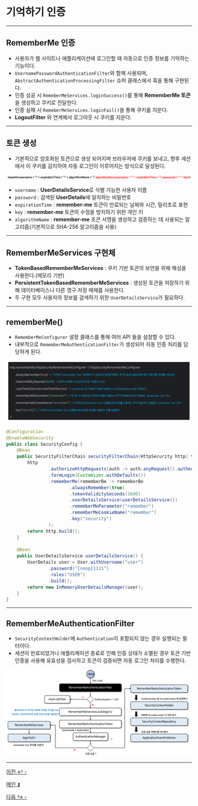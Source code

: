 # 기억하기 인증

---
## RememberMe 인증

- 사용자가 웹 사이트나 애플리케이션에 로그인할 때 자동으로 인증 정보를 기억하는 기능이다.
- `UsernamePasswordAuthenticationFilter`와 함께 사용되며, `AbstractAuthenticationProcessingFilter` 슈퍼 클래스에서 훅을 통해 구현된다.
- 인증 성공 시 `RemeberMeServices.loginSuccess()`를 통해 **RememberMe 토큰**을 생성하고 쿠키로 전달한다.
- 인증 실패 시 `RemeberMeServices.loginFail()`을 통해 쿠키를 지운다.
- **LogoutFilter** 와 연계해서 로그아웃 시 쿠키를 지운다.

---
## 토큰 생성

- 기본적으로 암호화된 토큰으로 생성 되어지며 브라우저에 쿠키를 보내고, 향후 세션에서 이 쿠키를 감지하여 자동 로그인이 이루어지는 방식으로 달성된다.

![img_7.png](image/img_7.png)
- `username` : **UserDetailsService**로 식별 가능한 사용자 이름
- `password` : 검색된 **UserDetails**에 일치하는 비밀번호
- `expirationTime` : **remember-me** 토큰이 만료되는 날짜와 시간, 밀리초로 표현
- `key` : **remember-me** 토큰의 수정을 방지하기 위한 개인 키
- `algorithmName` : **remember-me** 초큰 서명을 생성하고 검증하는 데 사용되는 알고리즘(기본적으로 SHA-256 알고리즘을 사용)

---
## RememberMeServices 구현체
- **TokenBasedRememberMeServices** : 쿠키 기반 토큰의 보안을 위해 해싱을 사용한다.(메모리 기반)
- **PersistentTokenBasedRememberMeServices** : 생성된 토큰을 저장하기 위해 데이터베이스나 다른 영구 저장 매체를 사용한다.
- 두 구현 모두 사용자의 정보를 검색하기 위한 `UserDetailsService`가 필요하다.

---
## rememberMe()

- `RememberMeConfigurer` 설정 클래스를 통해 여러 API 들을 설정할 수 있다.
- 내부적으로 `RememberMeAuthenticationFilter`가 생성되어 자동 인증 처리를 담당하게 된다.

![img_8.png](image/img_8.png)

```java
@Configuration
@EnableWebSecurity
public class SecurityConfig {
    @Bean
    public SecurityFilterChain securityFilterChain(HttpSecurity http) throws Exception {
        http
                .authorizeHttpRequests(auth -> auth.anyRequest().authenticated())
                .formLogin(Customizer.withDefaults())
                .rememberMe(rememberBe -> rememberBe
                        .alwaysRemember(true)
                        .tokenValiditySeconds(3600)
                        .userDetailsService(userDetailsService())
                        .rememberMeParameter("remember")
                        .rememberMeCookieName("remember")
                        .key("security")
                );
        return http.build();
    }

    @Bean
    public UserDetailsService userDetailsService() {
        UserDetails user = User.withUsername("user")
                .password("{noop}1111")
                .roles("USER")
                .build();
        return new InMemoryUserDetailsManager(user);
    }
}
```

---

## RememberMeAuthenticationFilter

- `SecurityContextHolder`에 `Authentication`이 포함되지 않는 경우 실행되는 필터이다.
- 세션이 만료되었거나 애플리케이션 종료로 인해 인증 상태가 소멸된 경우 토큰 기반 인증을 사용해 유효성을 검사하고 토큰이 검증되면 자동 로그인 처리를 수행한다.

![img_9.png](image/img_9.png)

---

[이전 ↩️ - ]()

[메인 ⏫](https://github.com/genesis12345678/TIL/blob/main/Spring/security/main.md)

[다음 ↪️ - ]()